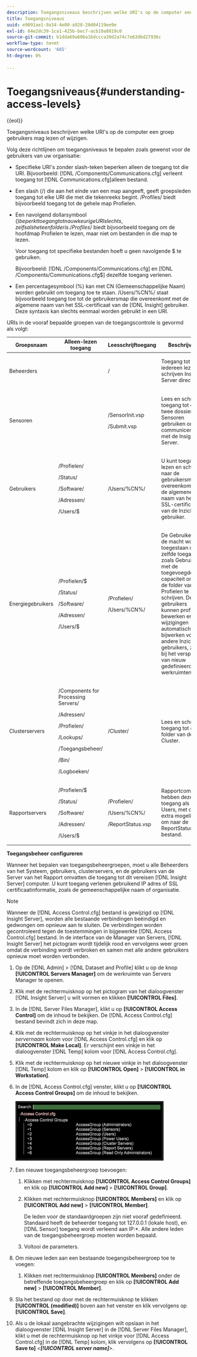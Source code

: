 ```yaml
---
description: Toegangsniveaus beschrijven welke URI's op de computer een groep gebruikers mag lezen of wijzigen.
title: Toegangsniveaus
uuid: e9091ae1-9a34-4e00-a928-20d04119ee9e
exl-id: 64e2dc39-1ca1-425b-bec7-acb10a8819c0
source-git-commit: b1dda69a606a16dccca30d2a74c7e63dbd27936c
workflow-type: tm+mt
source-wordcount: '665'
ht-degree: 0%

---
```


# Toegangsniveaus{#understanding-access-levels}

{{eol}}

Toegangsniveaus beschrijven welke URI&#39;s op de computer een groep gebruikers mag lezen of wijzigen.

Volg deze richtlijnen om toegangsniveaus te bepalen zoals gewenst voor de gebruikers van uw organisatie:

* Specifieke URI&#39;s zonder slash-teken beperken alleen de toegang tot die URI. Bijvoorbeeld: [!DNL /Components/Communications.cfg] verleent toegang tot [!DNL Communications.cfg]alleen bestand.

* Een slash (/) die aan het einde van een map aangeeft, geeft groepsleden toegang tot elke URI die met die tekenreeks begint. /Profiles/ biedt bijvoorbeeld toegang tot de gehele map Profielen.
* Een navolgend dollarsymbool ($) beperkt toegang tot nauwkeurige URI slechts, zelfs als het een folder is. /Profiles/$ biedt bijvoorbeeld toegang om de hoofdmap Profielen te lezen, maar niet om bestanden in die map te lezen.

   Voor toegang tot specifieke bestanden hoeft u geen navolgende $ te gebruiken.

   Bijvoorbeeld: [!DNL /Components/Communications.cfg] en [!DNL /Components/Communications.cfg$] dezelfde toegang verlenen.

* Een percentagesymbool (%) kan met CN (Gemeenschappelijke Naam) worden gebruikt om toegang toe te staan. /Users/%CN%/ staat bijvoorbeeld toegang toe tot de gebruikersmap die overeenkomt met de algemene naam van het SSL-certificaat van de [!DNL Insight] gebruiker. Deze syntaxis kan slechts eenmaal worden gebruikt in een URI.

URIs in de vooraf bepaalde groepen van de toegangscontrole is gevormd als volgt:

<table id="table_8E6FDD741BF24E2DAD96A2919FAE6C7F"> 
 <thead> 
  <tr> 
   <th colname="col1" class="entry"> Groepsnaam </th> 
   <th colname="col2" class="entry"> Alleen-lezen toegang </th> 
   <th colname="col3" class="entry"> Leesschrijftoegang </th> 
   <th colname="col4" class="entry"> Beschrijving </th> 
  </tr> 
 </thead>
 <tbody> 
  <tr> 
   <td colname="col1"> <p>Beheerders </p> </td> 
   <td colname="col2"> </td> 
   <td colname="col3"> <p>/ </p> </td> 
   <td colname="col4"> <p>Toegang tot iedereen lezen en schrijven <span class="keyword"> Insight Server</span> directory's. </p> </td> 
  </tr> 
  <tr> 
   <td colname="col1"> <p>Sensoren </p> </td> 
   <td colname="col2"> </td> 
   <td colname="col3"> <p>/SensorInit.vsp </p> <p>/Submit.vsp </p> </td> 
   <td colname="col4"> <p>Lees en schrijf toegang tot de twee dossiers die <span class="wintitle"> Sensoren</span> gebruiken om te communiceren met de <span class="keyword"> Insight Server</span>. </p> </td> 
  </tr> 
  <tr> 
   <td colname="col1"> <p>Gebruikers </p> </td> 
   <td colname="col2"> <p>/Profielen/ </p> <p>/Status/ </p> <p>/Software/ </p> <p>/Adressen/ </p> <p>/Users/$ </p> </td> 
   <td colname="col3"> /Users/%CN%/ </td> 
   <td colname="col4"> <p>U kunt toegang lezen en schrijven naar de gebruikersmap die overeenkomt met de algemene naam van het SSL-certificaat van de <span class="keyword"> Inzicht</span> gebruiker. </p> </td> 
  </tr> 
  <tr> 
   <td colname="col1"> <p>Energiegebruikers </p> </td> 
   <td colname="col2"> <p>/Profielen/$ </p> <p>/Status/ </p> <p>/Software/ </p> <p>/Adressen/ </p> <p>/Users/$ </p> </td> 
   <td colname="col3"> <p>/Profielen/ </p> <p>/Users/%CN%/ </p> </td> 
   <td colname="col4"> <p>De Gebruikers van de macht worden toegestaan de zelfde toegang zoals Gebruikers, met de toegevoegde capaciteit om aan de folder van Profielen te schrijven. Deze gebruikers kunnen profielen bewerken en wijzigingen automatisch laten bijwerken voor andere <span class="keyword"> Inzicht</span> gebruikers, zoals bij het verspreiden van nieuw gedefinieerde werkruimten. </p> </td> 
  </tr> 
  <tr> 
   <td colname="col1"> <p>Clusterservers </p> </td> 
   <td colname="col2"> <p>/Components for Processing Servers/ </p> <p>/Adressen/ </p> <p>/Profielen/ </p> <p>/Lookups/ </p> <p>/Toegangsbeheer/ </p> <p>/Bin/ </p> <p>/Logboeken/ </p> </td> 
   <td colname="col3"> <p>/Cluster/ </p> </td> 
   <td colname="col4"> <p>Lees en schrijf toegang tot de folder van de Cluster. </p> </td> 
  </tr> 
  <tr> 
   <td colname="col1"> <p>Rapportservers </p> </td> 
   <td colname="col2"> <p>/Profielen/$ </p> <p>/Status/ </p> <p>/Software/ </p> <p>/Adressen/ </p> <p>/Users/$ </p> </td> 
   <td colname="col3"> <p>/Profielen/ </p> <p>/Users/%CN%/ </p> <p>/ReportStatus.vsp </p> </td> 
   <td colname="col4"> <p>Rapportcomputers hebben dezelfde toegang als Power Users, met de extra mogelijkheid om naar de <span class="filepath"> ReportStatus.vsp</span> bestand. </p> </td> 
  </tr> 
 </tbody> 
</table>

**Toegangsbeheer configureren**

Wanneer het bepalen van toegangsbeheergroepen, moet u alle Beheerders van het Systeem, gebruikers, clusterservers, en de gebruikers van de Server van het Rapport omvatten die toegang tot dit vereisen [!DNL Insight Server] computer. U kunt toegang verlenen gebruikend IP adres of SSL certificaatinformatie, zoals de gemeenschappelijke naam of organisatie.

>[!NOTE]
>
>Wanneer de [!DNL Access Control.cfg] bestand is gewijzigd op [!DNL Insight Server], worden alle bestaande verbindingen beëindigd en gedwongen om opnieuw aan te sluiten. De verbindingen worden gecontroleerd tegen de toestemmingen in bijgewerkte [!DNL Access Control.cfg] bestand. In de interface van de Manager van Servers, [!DNL Insight Server] het pictogram wordt tijdelijk rood en vervolgens weer groen omdat de verbinding wordt verbroken en samen met alle andere gebruikers opnieuw moet worden verbonden.

1. Op de [!DNL Admin] > [!DNL Dataset and Profile] klikt u op de knop **[!UICONTROL Servers Manager]** om de werkruimte van Servers Manager te openen.

1. Klik met de rechtermuisknop op het pictogram van het dialoogvenster [!DNL Insight Server] u wilt vormen en klikken **[!UICONTROL Files]**.

1. In de [!DNL Server Files Manager], klikt u op **[!UICONTROL Access Control]** om de inhoud te bekijken. De [!DNL Access Control.cfg] bestand bevindt zich in deze map.

1. Klik met de rechtermuisknop op het vinkje in het dialoogvenster *servernaam* kolom voor [!DNL Access Control.cfg] en klik op **[!UICONTROL Make Local]**. Er verschijnt een vinkje in het dialoogvenster [!DNL Temp] kolom voor [!DNL Access Control.cfg].

1. Klik met de rechtermuisknop op het nieuwe vinkje in het dialoogvenster [!DNL Temp] kolom en klik op **[!UICONTROL Open]** > **[!UICONTROL in Workstation]**.

1. In de [!DNL Access Control.cfg] venster, klikt u op **[!UICONTROL Access Control Groups]** om de inhoud te bekijken.

   ![](assets/access_ctrl_cfg.png)

1. Een nieuwe toegangsbeheergroep toevoegen:

   1. Klikken met rechtermuisknop **[!UICONTROL Access Control Groups]** en klik op **[!UICONTROL Add new]** > **[!UICONTROL Group]**.

   1. Klikken met rechtermuisknop **[!UICONTROL Members]** en klik op **[!UICONTROL Add new]** > **[!UICONTROL Member]**.

      De leden voor de standaardgroepen zijn niet vooraf gedefinieerd. Standaard heeft de beheerder toegang tot 127.0.0.1 (lokale host), en [!DNL Sensor] toegang wordt verleend aan IP:&#42;. Alle andere leden van de toegangsbeheergroep moeten worden bepaald.

   1. Voltooi de parameters.

1. Om nieuwe leden aan een bestaande toegangsbeheergroep toe te voegen:

   1. Klikken met rechtermuisknop **[!UICONTROL Members]** onder de betreffende toegangsbeheergroep en klik op **[!UICONTROL Add new]** > **[!UICONTROL Member]**.

1. Sla het bestand op door met de rechtermuisknop te klikken **[!UICONTROL (modified)]** boven aan het venster en klik vervolgens op **[!UICONTROL Save]**.

1. Als u de lokaal aangebrachte wijzigingen wilt opslaan in het dialoogvenster [!DNL Insight Server] in de [!DNL Server Files Manager], klikt u met de rechtermuisknop op het vinkje voor [!DNL Access Control.cfg] in de [!DNL Temp] kolom, klik vervolgens op **[!UICONTROL Save to]** *&lt;**[!UICONTROL server name]**>*.
